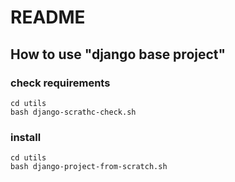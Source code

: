 README
======

## How to use "django base project"

### check requirements
    cd utils
    bash django-scrathc-check.sh

### install
    cd utils
    bash django-project-from-scratch.sh

